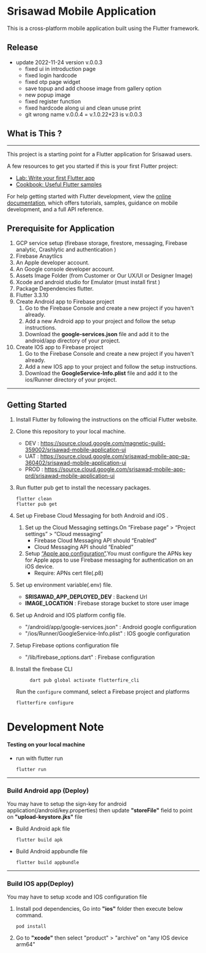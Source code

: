 # Srisawad Mobile Application

This is a cross-platform mobile application built using the Flutter framework.

## Release

- update 2022-11-24 version v.0.0.3
  - fixed ui in introduction page
  - fixed login hardcode
  - fixed otp page widget
  - save topup and add choose image from gallery option
  - new popup image
  - fixed register function
  - fixed hardcode along ui and clean unuse print
  - git wrong name v.0.0.4 = v.1.0.22+23 is v.0.0.3

## What is This ?

---

This project is a starting point for a Flutter application for Srisawad users.

A few resources to get you started if this is your first Flutter project:

- [Lab: Write your first Flutter app](https://docs.flutter.dev/get-started/codelab)
- [Cookbook: Useful Flutter samples](https://docs.flutter.dev/cookbook)

For help getting started with Flutter development, view the
[online documentation](https://docs.flutter.dev/), which offers tutorials,
samples, guidance on mobile development, and a full API reference.

## Prerequisite for Application

1. GCP service setup (firebase storage, firestore, messaging, Firebase analytic, Crashlytic and authentication )
2. Firebase Anaytlics
3. An Apple developer account.
4. An Google console developer account.
5. Assets Image Folder (from Customer or Our UX/UI or Designer Image)
6. Xcode and android studio for Emulator (must install first )
7. Package Dependencies flutter.
8. Flutter 3.3.10
9. Create Android app to Firebase project
   1. Go to the Firebase Console and create a new project if you haven't already.
   2. Add a new Android app to your project and follow the setup instructions.
   3. Download the **google-services.json** file and add it to the android/app directory of your project.
10. Create IOS app to Firebase project
    1. Go to the Firebase Console and create a new project if you haven't already.
    2. Add a new IOS app to your project and follow the setup instructions.
    3. Download the **GoogleService-Info.plist** file and add it to the ios/Runner directory of your project.

---

## Getting Started

1. Install Flutter by following the instructions on the official Flutter website.
2. Clone this repository to your local machine.

   - DEV : https://source.cloud.google.com/magnetic-guild-359002/srisawad-mobile-application-ui
   - UAT : https://source.cloud.google.com/srisawad-mobile-app-qa-360402/srisawad-mobile-application-ui
   - PROD : https://source.cloud.google.com/srisawad-mobile-app-prd/srisawad-mobile-application-ui

3. Run flutter pub get to install the necessary packages.
   ```
   flutter clean
   flutter pub get
   ```
4. Set up Firebase Cloud Messaging for both Android and iOS .
   1. Set up the Cloud Messaging settings.On “Firebase page” > “Project settings” > “Cloud messaging”
      - Firebase Cloud Messaging API should “Enabled”
      - Cloud Messaging API should “Enabled”
   2. Setup [“Apple app configuration”](https://firebase.flutter.dev/docs/messaging/apple-integration/).You must configure the APNs key for Apple apps to use Firebase messaging for authentication on an iOS device.
      - Require: APNs cert file(.p8)
5. Set up environment variable(.env) file.
   - **SRISAWAD_APP_DEPLOYED_DEV** : Backend Url
   - **IMAGE_LOCATION** : Firebase storage bucket to store user image
6. Set up Android and IOS platform config file.
   - "/android/app/google-services.json" : Android google configuration
   - "/ios/Runner/GoogleService-Info.plist" : IOS google configuration
7. Setup Firebase options configuration file
   - "/lib/firebase_options.dart" : Firebase configuration
8. Install the firebase CLI
   ```
        dart pub global activate flutterfire_cli
   ```
   Run the `configure` command, select a Firebase project and platforms
   ```
   flutterfire configure
   ```

# Development Note

#### Testing on your local machine

- run with flutter run
  ```
  flutter run
  ```

---

### Build Android app (Deploy)

You may have to setup the sign-key for android application(/android/key.properties) then update **"storeFile"** field to point on **"upload-keystore.jks"** file

- Build Android apk file
  ```
  flutter build apk
  ```
- Build Android appbundle file
  ```
  flutter build appbundle
  ```

---

### Build IOS app(Deploy)

You may have to setup xcode and IOS configuration file

1.  Install pod dependencies, Go into **"ios"** folder then execute below command.
    ```
    pod install
    ```
2.  Go to **"xcode"** then select "product" > "archive" on "any IOS device arm64"

